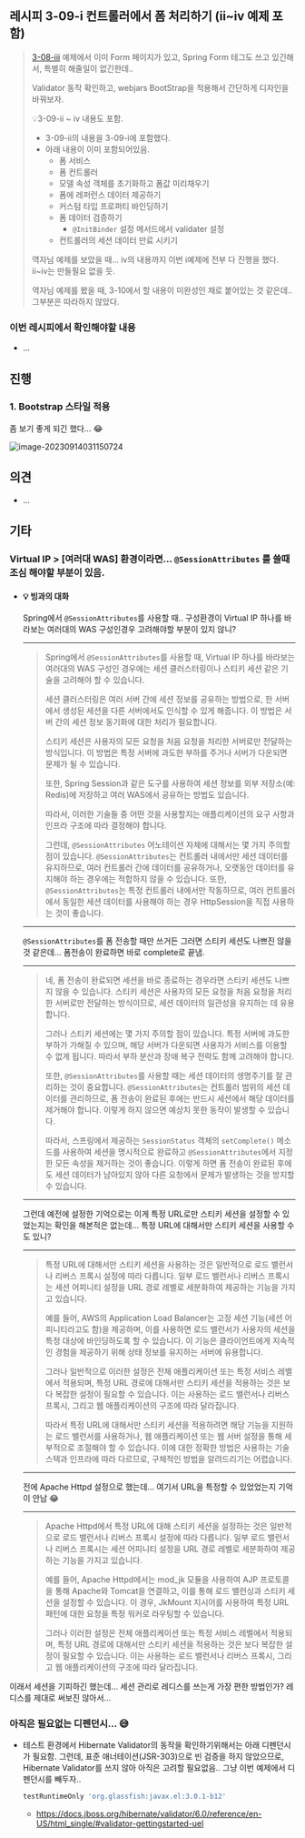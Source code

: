 ## 레시피 3-09-i 컨트롤러에서 폼 처리하기 (ii~iv 예제 포함)

> [3-08-iii](../recipe-3-08-iii)  예제에서 이미 Form 페이지가 있고, Spring Form 테그도 쓰고 있긴해서, 특별히 해줄일이 없긴한데.. 
>
> Validator 동작 확인하고, webjars BootStrap을 적용해서 간단하게 디자인을 바꿔보자.
>
> 💡3-09-ii ~ iv 내용도 포함. 
>
> * 3-09-ii의 내용을 3-09-i에 포함했다.
> * 아래 내용이 이미 포함되어있음.
>   * 폼 서비스
>   * 폼 컨트롤러
>   * 모델 속성 객체를 초기화하고 폼값 미리채우기
>   * 폼에 레퍼런스 데이터 제공하기
>   * 커스텀 타입 프로퍼티 바인딩하기
>   * 폼 데이터 검증하기
>     * `@InitBinder` 설정 메서드에서 validater 설정
>   * 컨트롤러의 세션 데이터 만료 시키기
>
> 역자님 예제를 보았을 때... iv의 내용까지 이번 i예제에 전부 다 진행을 했다. ii~iv는 만들필요 없을 듯.
>
> 역자님 예제를 봤을 때, 3-10에서 할 내용이 미완성인 채로 붙어있는 것 같은데.. 그부분은 따라하지 않았다.



### 이번 레시피에서 확인해야할  내용

* ...

  

## 진행

### 1. Bootstrap 스타일 적용

좀 보기 좋게 되긴 했다... 😂

![image-20230914031150724](doc-resources/image-20230914031150724.png)









## 의견

* ...



## 기타

### Virtual IP > \[여러대 WAS] 환경이라면...  `@SessionAttributes` 를 쓸때 조심 해야할 부분이 있음.

* #### 💡 빙과의 대화 

   Spring에서 `@SessionAttributes`를 사용할 때.. 구성환경이  Virtual IP 하나를 바라보는 여러대의 WAS 구성인경우 고려해야할 부분이 있지 않니?

  ---

  > Spring에서 `@SessionAttributes`를 사용할 때, Virtual IP 하나를 바라보는 여러대의 WAS 구성인 경우에는 세션 클러스터링이나 스티키 세션 같은 기술을 고려해야 할 수 있습니다.
  >
  > 세션 클러스터링은 여러 서버 간에 세션 정보를 공유하는 방법으로, 한 서버에서 생성된 세션을 다른 서버에서도 인식할 수 있게 해줍니다. 이 방법은 서버 간의 세션 정보 동기화에 대한 처리가 필요합니다.
  >
  > 스티키 세션은 사용자의 모든 요청을 처음 요청을 처리한 서버로만 전달하는 방식입니다. 이 방법은 특정 서버에 과도한 부하를 주거나 서버가 다운되면 문제가 될 수 있습니다.
  >
  > 또한, Spring Session과 같은 도구를 사용하여 세션 정보를 외부 저장소(예: Redis)에 저장하고 여러 WAS에서 공유하는 방법도 있습니다.
  >
  > 따라서, 이러한 기술들 중 어떤 것을 사용할지는 애플리케이션의 요구 사항과 인프라 구조에 따라 결정해야 합니다.
  >
  > 
  >
  > 그런데, `@SessionAttributes` 어노테이션 자체에 대해서는 몇 가지 주의할 점이 있습니다. `@SessionAttributes`는 컨트롤러 내에서만 세션 데이터를 유지하므로, 여러 컨트롤러 간에 데이터를 공유하거나, 오랫동안 데이터를 유지해야 하는 경우에는 적합하지 않을 수 있습니다. 또한, `@SessionAttributes`는 특정 컨트롤러 내에서만 작동하므로, 여러 컨트롤러에서 동일한 세션 데이터를 사용해야 하는 경우 HttpSession을 직접 사용하는 것이 좋습니다.

  ---

  `@SessionAttributes`를 폼 전송할 때만 쓰거든 그러면 스티키 세션도 나쁘진 않을 것 같은데... 폼전송이 완료하면 바로 complete로 끝냄.

  ---

  > 네, 폼 전송이 완료되면 세션을 바로 종료하는 경우라면 스티키 세션도 나쁘지 않을 수 있습니다. 스티키 세션은 사용자의 모든 요청을 처음 요청을 처리한 서버로만 전달하는 방식이므로, 세션 데이터의 일관성을 유지하는 데 유용합니다.
  >
  > 그러나 스티키 세션에는 몇 가지 주의할 점이 있습니다. 특정 서버에 과도한 부하가 가해질 수 있으며, 해당 서버가 다운되면 사용자가 서비스를 이용할 수 없게 됩니다. 따라서 부하 분산과 장애 복구 전략도 함께 고려해야 합니다.
  >
  > 또한, `@SessionAttributes`를 사용할 때는 세션 데이터의 생명주기를 잘 관리하는 것이 중요합니다. `@SessionAttributes`는 컨트롤러 범위의 세션 데이터를 관리하므로, 폼 전송이 완료된 후에는 반드시 세션에서 해당 데이터를 제거해야 합니다. 이렇게 하지 않으면 예상치 못한 동작이 발생할 수 있습니다.
  >
  > 따라서, 스프링에서 제공하는 `SessionStatus` 객체의 `setComplete()` 메소드를 사용하여 세션을 명시적으로 완료하고 `@SessionAttributes`에서 지정한 모든 속성을 제거하는 것이 좋습니다. 이렇게 하면 폼 전송이 완료된 후에도 세션 데이터가 남아있지 않아 다른 요청에서 문제가 발생하는 것을 방지할 수 있습니다.

  ---

  그런데 예전에 설정한 기억으로는 이게 특정 URL로만 스티키 세션을 설정할 수 있었는지는 확인을 해본적은 없는데... 특정 URL에 대해서만 스티키 세션을 사용할 수도 있니?

  ---

  > 특정 URL에 대해서만 스티키 세션을 사용하는 것은 일반적으로 로드 밸런서나 리버스 프록시 설정에 따라 다릅니다. 일부 로드 밸런서나 리버스 프록시는 세션 어피니티 설정을 URL 경로 레벨로 세분화하여 제공하는 기능을 가지고 있습니다.
  >
  > 예를 들어, AWS의 Application Load Balancer는 고정 세션 기능(세션 어피니티라고도 함)을 제공하며, 이를 사용하면 로드 밸런서가 사용자의 세션을 특정 대상에 바인딩하도록 할 수 있습니다. 이 기능은 클라이언트에게 지속적인 경험을 제공하기 위해 상태 정보를 유지하는 서버에 유용합니다.
  >
  > 그러나 일반적으로 이러한 설정은 전체 애플리케이션 또는 특정 서비스 레벨에서 적용되며, 특정 URL 경로에 대해서만 스티키 세션을 적용하는 것은 보다 복잡한 설정이 필요할 수 있습니다. 이는 사용하는 로드 밸런서나 리버스 프록시, 그리고 웹 애플리케이션의 구조에 따라 달라집니다.
  >
  > 따라서 특정 URL에 대해서만 스티키 세션을 적용하려면 해당 기능을 지원하는 로드 밸런서를 사용하거나, 웹 애플리케이션 또는 웹 서버 설정을 통해 세부적으로 조절해야 할 수 있습니다. 이에 대한 정확한 방법은 사용하는 기술 스택과 인프라에 따라 다르므로, 구체적인 방법을 알려드리기는 어렵습니다.

  ---

  전에 Apache Httpd 설정으로 했는데... 여기서 URL을 특정할 수 있었었는지 기억이 안남 😂

  ---

  > Apache Httpd에서 특정 URL에 대해 스티키 세션을 설정하는 것은 일반적으로 로드 밸런서나 리버스 프록시 설정에 따라 다릅니다. 일부 로드 밸런서나 리버스 프록시는 세션 어피니티 설정을 URL 경로 레벨로 세분화하여 제공하는 기능을 가지고 있습니다.
  >
  > 예를 들어, Apache Httpd에서는 mod_jk 모듈을 사용하여 AJP 프로토콜을 통해 Apache와 Tomcat을 연결하고, 이를 통해 로드 밸런싱과 스티키 세션을 설정할 수 있습니다. 이 경우, JkMount 지시어를 사용하여 특정 URL 패턴에 대한 요청을 특정 워커로 라우팅할 수 있습니다.
  >
  > 그러나 이러한 설정은 전체 애플리케이션 또는 특정 서비스 레벨에서 적용되며, 특정 URL 경로에 대해서만 스티키 세션을 적용하는 것은 보다 복잡한 설정이 필요할 수 있습니다. 이는 사용하는 로드 밸런서나 리버스 프록시, 그리고 웹 애플리케이션의 구조에 따라 달라집니다.

이래서 세션을 기피하긴 했는데... 세션 관리로 레디스를 쓰는게 가장 편한 방법인가? 레디스를 제대로 써보진 않아서...



### 아직은 필요없는 디펜던시... 😅

* 테스트 환경에서 Hibernate Validator의 동작을 확인하기위해서는 아래 디펜던시가 필요함. 그런데, 표준 애너테이션(JSR-303)으로 빈 검증을 하지 않았으므로, Hibernate Validator를 쓰지 않아 아직은 고려할 필요없음.. 그냥 이번 예제에서 디펜던시를 빼두자..

  ```groovy
  testRuntimeOnly 'org.glassfish:javax.el:3.0.1-b12'
  ```

  * https://docs.jboss.org/hibernate/validator/6.0/reference/en-US/html_single/#validator-gettingstarted-uel







